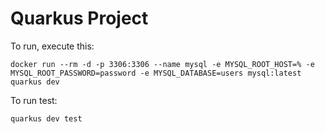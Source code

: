 # Quarkus Project

To run, execute this:

```
docker run --rm -d -p 3306:3306 --name mysql -e MYSQL_ROOT_HOST=% -e MYSQL_ROOT_PASSWORD=password -e MYSQL_DATABASE=users mysql:latest
quarkus dev
```

To run test:

```
quarkus dev test
```
